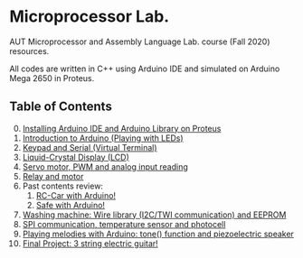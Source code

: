 # Microprocessor Lab.

AUT Microprocessor and Assembly Language Lab. course (Fall 2020) resources.

All codes are written in C++ using Arduino IDE and simulated on Arduino Mega 2650 in Proteus.

## Table of Contents

0. [Installing Arduino IDE  and Arduino Library on Proteus](https://github.com/radinshayanfar/microprocessor-lab/tree/master/Lab0)
1. [Introduction to Arduino (Playing with LEDs)](https://github.com/radinshayanfar/microprocessor-lab/tree/master/Lab1)
2. [Keypad and Serial (Virtual Terminal)](https://github.com/radinshayanfar/microprocessor-lab/tree/master/Lab2)
3. [Liquid-Crystal Display (LCD)](https://github.com/radinshayanfar/microprocessor-lab/tree/master/Lab3)
4. [Servo motor, PWM and analog input reading](https://github.com/radinshayanfar/microprocessor-lab/tree/master/Lab4)
5. [Relay and motor](https://github.com/radinshayanfar/microprocessor-lab/tree/master/Lab5) 
6. Past contents review:
	1. [RC-Car with Arduino!](https://github.com/radinshayanfar/microprocessor-lab/tree/master/Lab6-1)
	2. [Safe with Arduino!](https://github.com/radinshayanfar/microprocessor-lab/tree/master/Lab6-2)
7. [Washing machine: Wire library (I2C/TWI communication) and EEPROM](https://github.com/radinshayanfar/microprocessor-lab/tree/master/Lab7)
8. [SPI communication, temperature sensor and photocell](https://github.com/radinshayanfar/microprocessor-lab/tree/master/Lab8)
9. [Playing melodies with Arduino: tone() function and piezoelectric speaker](https://github.com/radinshayanfar/microprocessor-lab/tree/master/Lab9)
10. [Final Project: 3 string electric guitar!](https://github.com/radinshayanfar/microprocessor-lab/tree/master/Project)